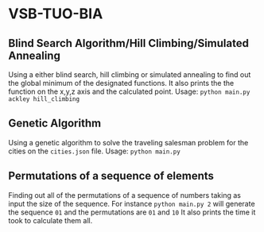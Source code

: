 # VSB-TUO-BIA

## Blind Search Algorithm/Hill Climbing/Simulated Annealing

Using a either blind search, hill climbing or simulated annealing to find out the global minimum of the designated functions. It also prints the the function on the x,y,z axis and the calculated point.
Usage: `python main.py ackley hill_climbing`

## Genetic Algorithm

Using a genetic algorithm to solve the traveling salesman problem for the cities on the `cities.json` file.
Usage: `python main.py`

## Permutations of a sequence of elements

Finding out all of the permutations of a sequence of numbers taking as input the size of the sequence.
For instance `python main.py 2` will generate the sequence `01` and the permutations are `01` and `10`
It also prints the time it took to calculate them all.